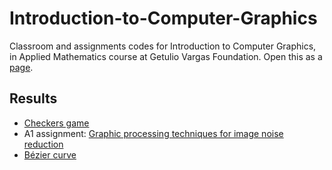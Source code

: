 # Introduction-to-Computer-Graphics
Classroom and assignments codes for Introduction to Computer Graphics, in Applied Mathematics course at Getulio Vargas Foundation. Open this as a [page](https://lucasresck.github.io/Introduction-to-Computer-Graphics/).

## Results

- [Checkers game](https://lucasresck.github.io/Introduction-to-Computer-Graphics/Assignments/Class%20assignments/Assignment%201.html)
- A1 assignment: [Graphic processing techniques for image noise reduction](https://lucasresck.github.io/Introduction-to-Computer-Graphics/Assignments/A1%20assignment/Report.html)
- [Bézier curve](https://lucasresck.github.io/Introduction-to-Computer-Graphics/Exercises/p5.js/Bézier%20curve)
